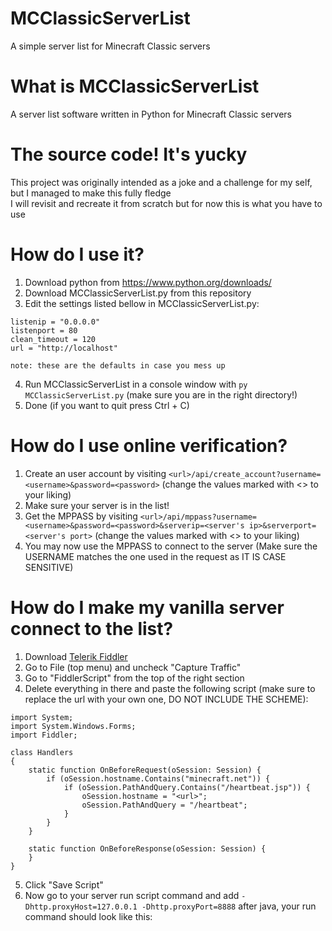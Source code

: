 # MCClassicServerList
A simple server list for Minecraft Classic servers

# What is MCClassicServerList
A server list software written in Python for Minecraft Classic servers

# The source code! It's yucky
This project was originally intended as a joke and a challenge for my self, but I managed to make this fully fledge<br>
I will revisit and recreate it from scratch but for now this is what you have to use

# How do I use it?
1. Download python from https://www.python.org/downloads/
2. Download MCClassicServerList.py from this repository
3. Edit the settings listed bellow in MCClassicServerList.py:
```
listenip = "0.0.0.0"
listenport = 80
clean_timeout = 120
url = "http://localhost"

note: these are the defaults in case you mess up
```
4. Run MCClassicServerList in a console window with `py MCClassicServerList.py` (make sure you are in the right directory!)
5. Done (if you want to quit press Ctrl + C)

# How do I use online verification?
1. Create an user account by visiting `<url>/api/create_account?username=<username>&password=<password>` (change the values marked with <> to your liking)
2. Make sure your server is in the list!
3. Get the MPPASS by visiting `<url>/api/mppass?username=<username>&password=<password>&serverip=<server's ip>&serverport=<server's port>` (change the values marked with <> to your liking)
4. You may now use the MPPASS to connect to the server (Make sure the USERNAME matches the one used in the request as IT IS CASE SENSITIVE)

# How do I make my vanilla server connect to the list?
1. Download [Telerik Fiddler](https://telerik-fiddler.s3.amazonaws.com/fiddler/FiddlerSetup.exe)
2. Go to File (top menu) and uncheck "Capture Traffic"
3. Go to "FiddlerScript" from the top of the right section
4. Delete everything in there and paste the following script (make sure to replace the url with your own one, DO NOT INCLUDE THE SCHEME):
```
import System;
import System.Windows.Forms;
import Fiddler;

class Handlers
{
    static function OnBeforeRequest(oSession: Session) {
        if (oSession.hostname.Contains("minecraft.net")) {
            if (oSession.PathAndQuery.Contains("/heartbeat.jsp")) {
                oSession.hostname = "<url>";
                oSession.PathAndQuery = "/heartbeat";
            }    
        }
    }

    static function OnBeforeResponse(oSession: Session) {
    }
}
```
5. Click "Save Script"
6. Now go to your server run script command and add `-Dhttp.proxyHost=127.0.0.1 -Dhttp.proxyPort=8888` after java, your run command should look like this:
